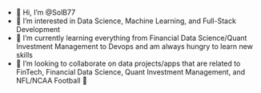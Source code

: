 - 👋 Hi, I’m @SolB77
- 👀 I’m interested in Data Science, Machine Learning, and Full-Stack Development 
- 🌱 I’m currently learning everything from Financial Data Science/Quant Investment Management to Devops and am always hungry to learn new skills
- 💞️ I’m looking to collaborate on data projects/apps that are related to FinTech, Financial Data Science, Quant Investment Management, and NFL/NCAA Football 🏈

<!---
SolB77/SolB77 is a ✨ special ✨ repository because its `README.md` (this file) appears on your GitHub profile.
You can click the Preview link to take a look at your changes.
--->
